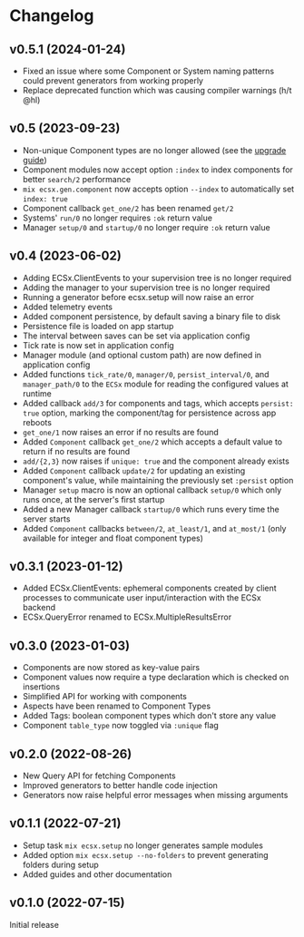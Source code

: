 # Changelog

## v0.5.1 (2024-01-24)

  * Fixed an issue where some Component or System naming patterns could prevent generators from working properly
  * Replace deprecated function which was causing compiler warnings (h/t @hl)

## v0.5 (2023-09-23)

  * Non-unique Component types are no longer allowed (see the [upgrade guide](upgrade_guide.html))
  * Component modules now accept option `:index` to index components for better `search/2` performance
  * `mix ecsx.gen.component` now accepts option `--index` to automatically set `index: true`
  * Component callback `get_one/2` has been renamed `get/2`
  * Systems' `run/0` no longer requires `:ok` return value
  * Manager `setup/0` and `startup/0` no longer require `:ok` return value

## v0.4 (2023-06-02)

  * Adding ECSx.ClientEvents to your supervision tree is no longer required  
  * Adding the manager to your supervision tree is no longer required  
  * Running a generator before ecsx.setup will now raise an error   
  * Added telemetry events  
  * Added component persistence, by default saving a binary file to disk  
  * Persistence file is loaded on app startup  
  * The interval between saves can be set via application config  
  * Tick rate is now set in application config  
  * Manager module (and optional custom path) are now defined in application config  
  * Added functions `tick_rate/0`, `manager/0`, `persist_interval/0`, and `manager_path/0` to the `ECSx` module for reading the configured values at runtime  
  * Added callback `add/3` for components and tags, which accepts `persist: true` option, marking the component/tag for persistence across app reboots  
  * `get_one/1` now raises an error if no results are found  
  * Added `Component` callback `get_one/2` which accepts a default value to return if no results are found  
  * `add/{2,3}` now raises if `unique: true` and the component already exists  
  * Added `Component` callback `update/2` for updating an existing component's value, while maintaining the previously set `:persist` option  
  * Manager `setup` macro is now an optional callback `setup/0` which only runs once, at the server's first startup  
  * Added a new Manager callback `startup/0` which runs every time the server starts  
  * Added `Component` callbacks `between/2`, `at_least/1`, and `at_most/1` (only available for integer and float component types)

## v0.3.1 (2023-01-12)

  * Added ECSx.ClientEvents: ephemeral components created by client processes to communicate user input/interaction with the ECSx backend  
  * ECSx.QueryError renamed to ECSx.MultipleResultsError  

## v0.3.0 (2023-01-03)

  * Components are now stored as key-value pairs  
  * Component values now require a type declaration which is checked on insertions  
  * Simplified API for working with components  
  * Aspects have been renamed to Component Types  
  * Added Tags: boolean component types which don't store any value  
  * Component `table_type` now toggled via `:unique` flag  

## v0.2.0 (2022-08-26)

  * New Query API for fetching Components  
  * Improved generators to better handle code injection  
  * Generators now raise helpful error messages when missing arguments  

## v0.1.1 (2022-07-21)

  * Setup task `mix ecsx.setup` no longer generates sample modules  
  * Added option `mix ecsx.setup --no-folders` to prevent generating folders during setup  
  * Added guides and other documentation  

## v0.1.0 (2022-07-15)

Initial release  
